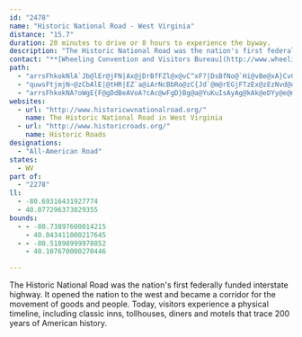 ```yaml
---
id: "2478"
name: "Historic National Road - West Virginia"
distance: "15.7"
duration: 20 minutes to drive or 8 hours to experience the byway.
description: "The Historic National Road was the nation's first federally funded interstate highway. It opened the nation to the west and became a corridor for the movement of goods and people. Today, visitors experience a physical timeline, including classic inns, tollhouses, diners and motels that trace 200 years of American history."
contact: "**[Wheeling Convention and Visitors Bureau](http://www.wheelinggrouptours.com/)**  \r\n 1-800-828-3097  \r\n 304-233-7709  \r\n\r\n"
path:
  - "arrsFhkokNlA`Jb@lEr@jFN|Ax@jDrBfFZl@x@vC^xF?|DsBfNo@`Hi@vBe@xA}CvGwGrMyDrG_MjUo@rBi@xEEzCJrAXjApEzHxCpDjB`AhErDjARtCJjEr@bCAVnFtPsAtB]|Ho@v@tOxChq@iPrAY~BBpQ?@"
  - "quwsFtjmjN~@zCbAlE|@tHR|EZ`a@iArNcBbRo@zC{Jd`@m@rEGjFTzEx@zEzNvd@dAhCtApBfRbQ|Ar@dAVfGLrAP~Af@|@d@|AlAtBdC`GnJxD`Jh@x@rApA|FfD`At@`CdDjAjCPfANrBD`FNdCTzBjCnPZx@l@x@|@p@fDdB|@`BXjBh@|H|@rQTdBtBbE`ApAtBxBrE~DlAzAj@lAl@lCTdFd@fCfB~EfEnHnAtClE`Nn@bAjHfGnAtBZpAv@zG^~BbDlLlBbFdBrB|DlDvCxAlFrAhBVzKe@hBJnA`@t@b@lAhAl@|@x@lCb@pBvK|l@VtDA~FHjBd@zCl@pBdBzDbArAl@d@~WfP~CxBlAlAjGbJbE`J|GhPRx@XlApBtOhE`Y`@x@l@f@xDjAnAlAhCrEbCxGb@lBXnD?h@]vKo@fIFxBd@xB~B`Fd@jBX`Jj@rHj@vHvAlN^~Ap@hBzMvXlAxCao@~o@s@l@sVfNyAlBaG`Ko@t@gk@ve@qZbO_x@da@qC~Ai@~@GjAF`AvDtVzA|K"
  - "arrsFhkokNA?oWgE{F@gDdBeAVoA?cAc@wFgD}Bg@a@YuKuIsAyAg@kAk@eDYy@e@m@w@k@Wg@SuI_AsE@]j@mCd@aEjAyENeAB}@Oo@Yg@cAm@u@Q}AEuAQ}DaAkCDkA]y@CqHl@yACgD[_Ag@mEsEeAqBs@yByBqPi@cC{@{BoGcM_ByDOWYMcFX_AGw@YUc@Oo@O_D_AwCwD}FuGmIMi@IuESmBm@sAmD_HQm@M{ABeE"
websites:
  - url: "http://www.historicwvnationalroad.org/"
    name: The Historic National Road in West Virginia
  - url: "http://www.historicroads.org/"
    name: Historic Roads
designations:
  - "All-American Road"
states:
  - WV
part of:
  - "2278"
ll:
  - -80.69316431927774
  - 40.077296373029355
bounds:
  - - -80.73897600014215
    - 40.043411000217645
  - - -80.51898999978852
    - 40.107670000270446

---
```


The Historic National Road was the nation's first federally funded interstate highway. It opened the nation to the west and became a corridor for the movement of goods and people. Today, visitors experience a physical timeline, including classic inns, tollhouses, diners and motels that trace 200 years of American history.
